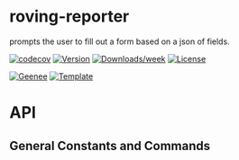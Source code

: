 
[//]: # ( ns__file unit: standard, comp: README.md )

[//]: # ( ns__custom_start beginning )

[//]: # ( ns__custom_end beginning )

[//]: # ( ns__start_section intro )

[//]: # ( ns__custom_start description )
roving-reporter
======
prompts the user to fill out a form based on a json of fields.

[//]: # ( ns__custom_end description )

[//]: # ( ns__custom_start afterDescription )

[//]: # ( ns__custom_end afterDescription )

[//]: # ( ns__custom_start badges )

[//]: # ( ns__start_section usageSection )

[![codecov](https://codecov.io/gh/YizYah/roving-reporter/branch/main/graph/badge.svg?token=019QO4XK1Z)](https://codecov.io/gh/YizYah/roving-reporter)
[![Version](https://img.shields.io/npm/v/roving-reporter.svg)](https://npmjs.org/package/roving-reporter)
[![Downloads/week](https://img.shields.io/npm/dw/roving-reporter.svg)](https://npmjs.org/package/roving-reporter)
[![License](https://img.shields.io/npm/l/roving-reporter.svg)](https://github.com/YizYah/roving-reporter/blob/master/package.json)

[![Geenee](https://img.shields.io/badge/maintained%20by-geenee-brightgreen)](https://npmjs.org/package/geenee)
[![Template](https://img.shields.io/badge/template-ts--packrat-blue)](https://npmjs.org/package/ts-packrat)

[//]: # ( ns__custom_end badges )

[//]: # ( ns__end_section intro )


[//]: # ( ns__start_section api )


[//]: # ( ns__custom_start APIIntro )
# API

[//]: # ( ns__custom_end APIIntro )


[//]: # ( ns__custom_start constantsIntro )
## General Constants and Commands

[//]: # ( ns__custom_end constantsIntro )



[//]: # ( ns__start_section types )


[//]: # ( ns__end_section types )


[//]: # ( ns__end_section api )

